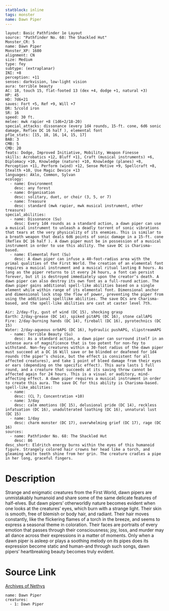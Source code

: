 ```yaml
---
statblock: inline
tags: monster
name: Dawn Piper
---
```

```statblock
layout: Basic Pathfinder 1e Layout
source: "Pathfinder No. 68: The Shackled Hut"
Monster_CR: 5
name: Dawn Piper
Monster_XP: 1600
alignment: CN
size: Medium
type: fey
subtype: (extraplanar)
INI: +8
perception: +11
senses: darkvision, low-light vision
aura: terrible beauty
AC: 18, touch 15, flat-footed 13 (dex +4, dodge +1, natural +3)
HP: 45
HD: 7d6+21
saves: Fort +5, Ref +9, Will +7
DR: 5/cold iron
SR: 16
speed: 30 ft.
melee: mwk rapier +8 (1d6+2/18-20)
special_attacks: dissonance (every 1d4 rounds, 15-ft. cone, 6d6 sonic damage, Reflex DC 16 half ), elemental font
pf1e_stats: [15, 18, 16, 14, 15, 17]
BAB: 3
CMB: 5
CMD: 20
feats: Dodge, Improved Initiative, Mobility, Weapon Finesse
skills: Acrobatics +12, Bluff +11, Craft (musical instruments) +6, Diplomacy +10, Knowledge (nature) +10, Knowledge (planes) +8, Perception +11, Perform (wind) +12, Sense Motive +9, Spellcraft +8, Stealth +10, Use Magic Device +13
languages: Aklo, Common, Sylvan
ecology:
  - name: Environment
    desc: any forest
  - name: Organisation
    desc: solitary, duet, or choir (3, 5, or 7)
  - name: Treasure
    desc: standard (mwk rapier, mwk musical instrument, other treasure)
special_abilities:
  - name: Dissonance (Su)
    desc: Every 1d4 rounds as a standard action, a dawn piper can use a musical instrument to unleash a deadly torrent of sonic vibrations that tears at the very physicality of its enemies. This is similar to a breath weapon that deals 6d6 points of sonic damage in a 15-ft. cone (Reflex DC 16 half ). A dawn piper must be in possession of a musical instrument in order to use this ability. The save DC is Charisma-based.
  - name: Elemental Font (Su)
    desc: A dawn piper can infuse a 40-foot-radius area with the primal qualities of the First World. The creation of an elemental font requires a musical instrument and a musical ritual lasting 8 hours. As long as the piper returns to it every 24 hours, a font can persist forever, but it is destroyed immediately upon the creator’s death. A dawn piper can also destroy its own font as a full-round action. The dawn piper gains additional spell-like abilities based on a single element while within range of its elemental font. Dimensional anchor and dimensional lock stop the flow of power, preventing the piper from using the additional spelllike abilities. The save DCs are Charisma-based, and the spell-like abilities are cast at caster level 7th. 

Air: 2/day-fly, gust of wind (DC 15), shocking grasp 
Earth: 2/day-grease (DC 14), spiked pitAPG (DC 16), stone callAPG 
Fire: 2/day-burning hands (DC 14), fireball (DC 16), pyrotechnics (DC 15) 
Water: 2/day-aqueous orbAPG (DC 16), hydraulic pushAPG, slipstreamAPG
  - name: Terrible Beauty (Su)
    desc: As a standard action, a dawn piper can surround itself in an intense aura of magnificence that is too potent for non-fey to withstand. Non-fey creatures within a 30-foot radius of the dawn piper must succeed at a DC 16 Will save or be blinded or deafened for 1d4 rounds (the piper’s choice, but the effect is consistent for all affected creatures), and take 1 point of bleed damage from their eyes or ears (depending on the specific effect). This aura lasts 1 full round, and a creature that succeeds at its saving throw cannot be affected again for 24 hours. This is a visual or auditory, mind-affecting effect. A dawn piper requires a musical instrument in order to create this aura. The save DC for this ability is Charisma-based.
spell-like_abilities:
  - name:
    desc: (CL 7; Concentration +10)
  - name: 3/day
    desc: calm emotions (DC 15), delusional pride (DC 14), reckless infatuation (DC 16), unadulterated loathing (DC 16), unnatural lust (DC 15)
  - name: 1/day
    desc: charm monster (DC 17), overwhelming grief (DC 17), rage (DC 16)
sources:
  - name: Pathfinder No. 68: The Shackled Hut
    desc: 86
desc_short: Eldritch energy burns within the eyes of this humanoid figure. Strangely colored hair crowns her head like a torch, and gleaming white teeth shine from her grin. The creature cradles a pipe in her long, graceful fingers.
```
# Description
Strange and enigmatic creatures from the First World, dawn pipers are unmistakably humanoid and share some of the same delicate features of half-elves. But dawn pipers’ otherworldly nature becomes evident when one looks at the creatures’ eyes, which burn with a strange light. Their skin is smooth, free of blemish or body hair, and radiant. Their hair moves constantly, like the flickering flames of a torch in the breeze, and seems to express a seasonal theme in coloration. Their faces are portraits of every emotion that passes through their consciousness; joy, loss, and murder may all dance across their expressions in a matter of moments. Only when a dawn piper is asleep or plays a soothing melody on its pipes does its expression become static and human-and through such songs, dawn pipers’ heartbreaking beauty becomes truly evident.
# Source Link
[Archives of Nethys](https://aonprd.com/MonsterDisplay.aspx?ItemName=Dawn%20Piper)
```encounter-table
name: Dawn Piper
creatures:
  - 1: Dawn Piper
```
